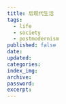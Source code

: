 ```yaml
---
title: 后现代生活
tags:
  - life
  - society
  - postmodernism
published: false
date: 
updated: 
categories: 
index_img: 
archive: 
password: 
excerpt:
---
```

<!-- TODO: not finished -->
